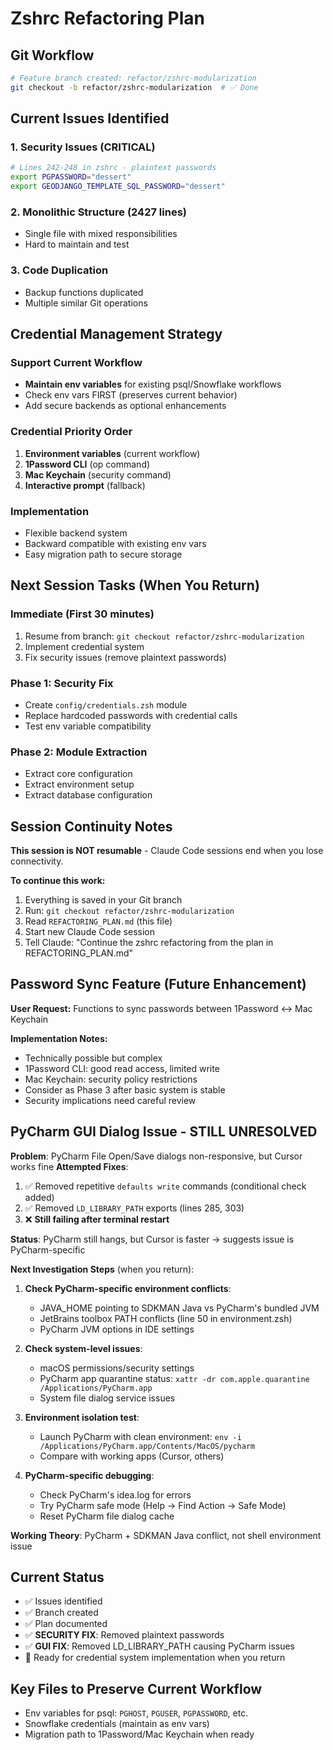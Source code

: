 # Zshrc Refactoring Plan

## Git Workflow
```bash
# Feature branch created: refactor/zshrc-modularization
git checkout -b refactor/zshrc-modularization  # ✅ Done
```

## Current Issues Identified

### 1. Security Issues (CRITICAL)
```bash
# Lines 242-248 in zshrc - plaintext passwords
export PGPASSWORD="dessert"
export GEODJANGO_TEMPLATE_SQL_PASSWORD="dessert"
```

### 2. Monolithic Structure (2427 lines)
- Single file with mixed responsibilities
- Hard to maintain and test

### 3. Code Duplication
- Backup functions duplicated
- Multiple similar Git operations

## Credential Management Strategy

### Support Current Workflow
- **Maintain env variables** for existing psql/Snowflake workflows
- Check env vars FIRST (preserves current behavior)
- Add secure backends as optional enhancements

### Credential Priority Order
1. **Environment variables** (current workflow)
2. **1Password CLI** (op command)
3. **Mac Keychain** (security command) 
4. **Interactive prompt** (fallback)

### Implementation
- Flexible backend system
- Backward compatible with existing env vars
- Easy migration path to secure storage

## Next Session Tasks (When You Return)

### Immediate (First 30 minutes)
1. Resume from branch: `git checkout refactor/zshrc-modularization`
2. Implement credential system
3. Fix security issues (remove plaintext passwords)

### Phase 1: Security Fix
- Create `config/credentials.zsh` module
- Replace hardcoded passwords with credential calls
- Test env variable compatibility

### Phase 2: Module Extraction  
- Extract core configuration
- Extract environment setup
- Extract database configuration

## Session Continuity Notes

**This session is NOT resumable** - Claude Code sessions end when you lose connectivity.

**To continue this work:**
1. Everything is saved in your Git branch
2. Run: `git checkout refactor/zshrc-modularization`  
3. Read `REFACTORING_PLAN.md` (this file)
4. Start new Claude Code session
5. Tell Claude: "Continue the zshrc refactoring from the plan in REFACTORING_PLAN.md"

## Password Sync Feature (Future Enhancement)
**User Request:** Functions to sync passwords between 1Password ↔ Mac Keychain

**Implementation Notes:**
- Technically possible but complex
- 1Password CLI: good read access, limited write
- Mac Keychain: security policy restrictions
- Consider as Phase 3 after basic system is stable
- Security implications need careful review

## PyCharm GUI Dialog Issue - STILL UNRESOLVED

**Problem**: PyCharm File Open/Save dialogs non-responsive, but Cursor works fine
**Attempted Fixes**:
1. ✅ Removed repetitive `defaults write` commands (conditional check added)
2. ✅ Removed `LD_LIBRARY_PATH` exports (lines 285, 303) 
3. ❌ **Still failing after terminal restart**

**Status**: PyCharm still hangs, but Cursor is faster → suggests issue is PyCharm-specific

**Next Investigation Steps** (when you return):
1. **Check PyCharm-specific environment conflicts**:
   - JAVA_HOME pointing to SDKMAN Java vs PyCharm's bundled JVM
   - JetBrains toolbox PATH conflicts (line 50 in environment.zsh)
   - PyCharm JVM options in IDE settings

2. **Check system-level issues**:
   - macOS permissions/security settings
   - PyCharm app quarantine status: `xattr -dr com.apple.quarantine /Applications/PyCharm.app`
   - System file dialog service issues

3. **Environment isolation test**:
   - Launch PyCharm with clean environment: `env -i /Applications/PyCharm.app/Contents/MacOS/pycharm`
   - Compare with working apps (Cursor, others)

4. **PyCharm-specific debugging**:
   - Check PyCharm's idea.log for errors
   - Try PyCharm safe mode (Help → Find Action → Safe Mode)
   - Reset PyCharm file dialog cache

**Working Theory**: PyCharm + SDKMAN Java conflict, not shell environment issue

## Current Status  
- ✅ Issues identified
- ✅ Branch created  
- ✅ Plan documented  
- ✅ **SECURITY FIX**: Removed plaintext passwords
- ✅ **GUI FIX**: Removed LD_LIBRARY_PATH causing PyCharm issues
- 🔄 Ready for credential system implementation when you return

## Key Files to Preserve Current Workflow
- Env variables for psql: `PGHOST`, `PGUSER`, `PGPASSWORD`, etc.
- Snowflake credentials (maintain as env vars)
- Migration path to 1Password/Mac Keychain when ready